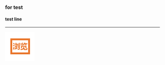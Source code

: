 ### for test
#### test line

---

![icon](https://raw.githubusercontent.com/deactor/deactor.github.io/master/imgs/icon.png)

